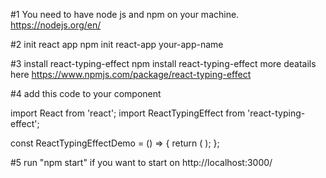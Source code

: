 #1 You need to have node js and npm on your machine.
  https://nodejs.org/en/
  
#2 init react app
  npm init react-app your-app-name
  
#3 install react-typing-effect
  npm install react-typing-effect
  more deatails here https://www.npmjs.com/package/react-typing-effect
  
#4 add this code to your component

  import React from 'react';
  import ReactTypingEffect from 'react-typing-effect';

  const ReactTypingEffectDemo = () => {
    return (
      <ReactTypingEffect
        text="Hello Little Engine" 
      />
    );
  };

#5 run "npm start" if you want to start on http://localhost:3000/
  
